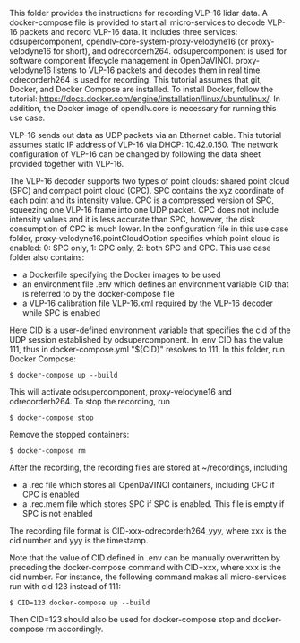 This folder provides the instructions for recording VLP-16 lidar data. A docker-compose file is provided to start all micro-services to decode VLP-16 packets and record VLP-16 data. It includes three services: odsupercomponent, opendlv-core-system-proxy-velodyne16 (or proxy-velodyne16 for short), and odrecorderh264. odsupercomponent is used for software component lifecycle management in OpenDaVINCI. proxy-velodyne16 listens to VLP-16 packets and decodes them in real time. odrecorderh264 is used for recording. This tutorial assumes that git, Docker, and Docker Compose are installed. To install Docker, follow the tutorial: https://docs.docker.com/engine/installation/linux/ubuntulinux/. In addition, the Docker image of opendlv.core is necessary for running this use case.

VLP-16 sends out data as UDP packets via an Ethernet cable. This tutorial assumes static IP address of VLP-16 via DHCP: 10.42.0.150. The network configuration of VLP-16 can be changed by following the data sheet provided together with VLP-16.

The VLP-16 decoder supports two types of point clouds: shared point cloud (SPC) and compact point cloud (CPC). SPC contains the xyz coordinate of each point and its intensity value. CPC is a compressed version of SPC, squeezing one VLP-16 frame into one UDP packet. CPC does not include intensity values and it is less accurate than SPC, however, the disk consumption of CPC is much lower. In the configuration file in this use case folder, proxy-velodyne16.pointCloudOption specifies which point cloud is enabled: 0: SPC only, 1: CPC only, 2: both SPC and CPC. This use case folder also contains:

- a Dockerfile specifying the Docker images to be used
- an environment file .env which defines an environment variable CID that is referred to by the docker-compose file
- a VLP-16 calibration file VLP-16.xml required by the VLP-16 decoder while SPC is enabled

Here CID is a user-defined environment variable that specifies the cid of the UDP session established by odsupercomponent. In .env CID has the value 111, thus in docker-compose.yml "${CID}" resolves to 111. In this folder, run Docker Compose:
    
    $ docker-compose up --build

This will activate odsupercomponent, proxy-velodyne16 and odrecorderh264. To stop the recording, run

    $ docker-compose stop
    
Remove the stopped containers:

    $ docker-compose rm
    
After the recording, the recording files are stored at ~/recordings, including

- a .rec file which stores all OpenDaVINCI containers, including CPC if CPC is enabled
- a .rec.mem file which stores SPC if SPC is enabled. This file is empty if SPC is not enabled

The recording file format is CID-xxx-odrecorderh264_yyy, where xxx is the cid number and yyy is the timestamp.
    
Note that the value of CID defined in .env can be manually overwritten by preceding the docker-compose command with CID=xxx, where xxx is the cid number. For instance, the following command makes all micro-services run with cid 123 instead of 111:

    $ CID=123 docker-compose up --build

Then CID=123 should also be used for docker-compose stop and docker-compose rm accordingly.

